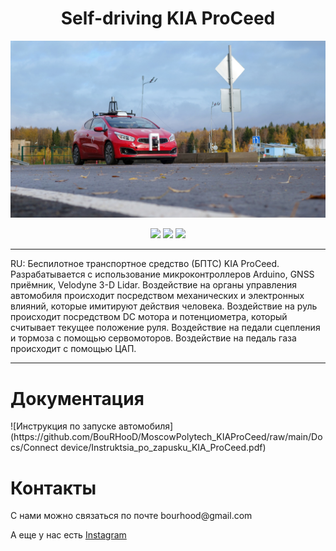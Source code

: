 <h1 align="center">Self-driving KIA ProCeed</h1>

![Иллюстрация к проекту](https://github.com/BouRHooD/MoscowPolytech_KIAProCeed/raw/main/Docs/Images/OAMQwy686ig.jpg)

<p align="center">

<img src="https://badges.frapsoft.com/os/v1/open-source.svg?v=103" >
  
<img src="https://img.shields.io/github/repo-size/BouRHooD/MoscowPolytech_KIAProCeed" >
  
<img src="https://img.shields.io/github/last-commit/bourhood/MoscowPolytech_KIAProCeed" >
  
</p>

---

RU: Беспилотное транспортное средство (БПТС) KIA ProCeed. Разрабатывается с использование микроконтроллеров Arduino, GNSS приёмник, Velodyne 3-D Lidar. Воздействие на органы управления автомобиля происходит посредством механических и электронных влияний, которые имитируют действия человека. Воздействие на руль происходит посредством DC мотора и потенциометра, который считывает текущее положение руля. Воздействие на педали сцепления и тормоза с помощью сервомоторов. Воздействие на педаль газа происходит с помощью ЦАП. 

---
<h1 align="left"> Документация </h1>
![Инcтрукция по запуске автомобиля](https://github.com/BouRHooD/MoscowPolytech_KIAProCeed/raw/main/Docs/Connect device/Instruktsia_po_zapusku_KIA_ProCeed.pdf)

<h1 align="left"> Контакты </h1>
С нами можно связаться по почте bourhood@gmail.com

А еще у нас есть [Instagram](https://www.instagram.com/self.driving.mpu/?r=nametag)
